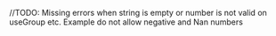 //TODO: Missing errors when string is empty or number is not valid on useGroup etc. 
Example do not allow negative and Nan numbers